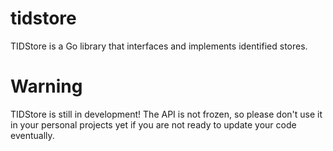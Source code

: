 # tidstore
TIDStore is a Go library that interfaces and implements identified stores.

# Warning
TIDStore is still in development! The API is not frozen, so please don't use it
in your personal projects yet if you are not ready to update your code
eventually.

